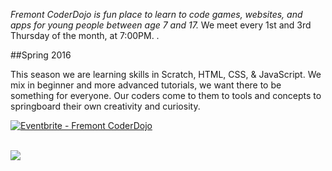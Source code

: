 <p id="info"><em>Fremont CoderDojo is fun place to learn to code games, websites, and apps for young people between age 7 and 17.</em> We meet every 1st and 3rd Thursday of the month, at 7:00PM. .</p>

##Spring 2016
<div class="pure-g">
	<div class="pure-u-1 pure-u-md-1-2">

<p class="bigger right">This season we are learning skills in Scratch, HTML, CSS, & JavaScript. We mix in beginner and more advanced tutorials, we want there to be something for everyone. Our coders come to  them to tools and concepts to springboard their own creativity and curiosity.</p>

<a href="http://www.eventbrite.com/e/fremont-coderdojo-tickets-22064540635?ref=ebtnebregn" target="_blank"><img src="https://www.eventbrite.com/custombutton?eid=22064540635" alt="Eventbrite - Fremont CoderDojo" /></a> 
<br>
<br>
	</div>
	<div class="pure-u-1 pure-u-md-1-2">
		<img src="/img/code.jpg" class="pure-img">
  </div>
</div>

